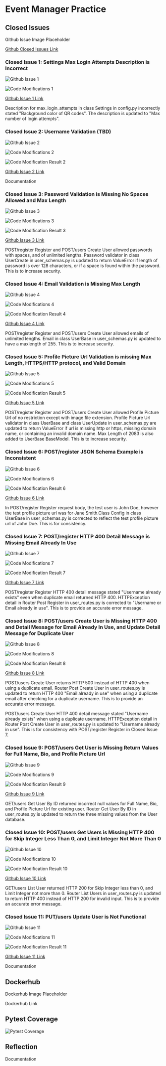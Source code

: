 # Event Manager Practice

## Closed Issues
Github Issue Image Placeholder

[Github Closed Issues Link](https://github.com/WHua0/event_manager_practice/issues?q=is%3Aissue+is%3Aclosed)

### Closed Issue 1: Settings Max Login Attempts Description is Incorrect

![Github Issue 1](submissions/CodeMod1Issue.png)

![Code Modifications 1](submissions/CodeMod1.png)

[Github Issue 1 Link](https://github.com/WHua0/event_manager_practice/issues/10)

Description for max_login_attempts in class Settings in config.py incorrectly stated "Background color of QR codes". The description is updated to "Max number of login attempts".

### Closed Issue 2: Username Validation (TBD)
![Github Issue 2](submissions/CodeMod2Issue.png)

![Code Modifications 2](submissions/CodeMod2.png)

![Code Modification Result 2](submissions/CodeMod2Test.png)

[Github Issue 2 Link](https://github.com/WHua0/event_manager_practice/issues/27)

Documentation

### Closed Issue 3: Password Validation is Missing No Spaces Allowed and Max Length
![Github Issue 3](submissions/CodeMod3Issue.png)

![Code Modifications 3](submissions/CodeMod3.png)

![Code Modification Result 3](submissions/CodeMod3Test.png)

[Github Issue 3 Link](https://github.com/WHua0/event_manager_practice/issues/4)

POST/register Register and POST/users Create User allowed passwords with spaces, and of unlimited lengths. Password validator in class UserCreate in user_schemas.py is updated to return ValueError if length of password is over 128 characters, or if a space is found within the password. This is to increase security.

### Closed Issue 4: Email Validation is Missing Max Length

![Github Issue 4](submissions/CodeMod4Issue.png)

![Code Modifications 4](submissions/CodeMod4.png)

![Code Modification Result 4](submissions/CodeMod4Test.png)

[Github Issue 4 Link](https://github.com/WHua0/event_manager_practice/issues/8)

POST/register Register and POST/users Create User allowed emails of unlimited lengths. Email in class UserBase in user_schemas.py is updated to have a maxlength of 255. This is to increase security.

### Closed Issue 5: Profile Picture Url Validation is missing Max Length, HTTPS/HTTP protocol, and Valid Domain 

![Github Issue 5](submissions/CodeMod5Issue.png)

![Code Modifications 5](submissions/CodeMod5.png)

![Code Modification Result 5](submissions/CodeMod5Test.png)

[Github Issue 5 Link](https://github.com/WHua0/event_manager_practice/issues/7)

POST/register Register and POST/users Create User allowed Profile Picture Url of no restriction except with image file extension. Profile Picture Url validator in class UserBase and class UserUpdate in user_schemas.py are updated to return ValueError if url is missing http or https, missing domain name, or containing an invalid domain name. Max Length of 2083 is also added to UserBase BaseModel. This is to increase security.

### Closed Issue 6: POST/register JSON Schema Example is Inconsistent
![Github Issue 6](submissions/CodeMod6Issue.png)

![Code Modifications 6](submissions/CodeMod6.png)

![Code Modification Result 6](submissions/CodeMod6Test.png)

[Github Issue 6 Link](https://github.com/WHua0/event_manager_practice/issues/1)

In POST/register Register request body, the test user is John Doe, however the test profile picture url was for Jane Smith.Class Config in class UserBase in user_schemas.py is corrected to reflect the test profile picture url of John Doe. This is for consistency.

### Closed Issue 7: POST/register HTTP 400 Detail Message is Missing Email Already In Use
![Github Issue 7](submissions/CodeMod7Issue.png)

![Code Modifications 7](submissions/CodeMod7.png)

![Code Modification Result 7](submissions/CodeMod7Test.png)

[Github Issue 7 Link](https://github.com/WHua0/event_manager_practice/issues/3)

POST/register Register HTTP 400 detail message stated "Username already exists" even when duplicate email returned HTTP 400. HTTPException detail in Router Post Register in user_routes.py is corrected to "Username or Email already in use". This is to provide an accurate error message.

### Closed Issue 8: POST/users Create User is Missing HTTP 400 and Detail Message for Email Already In Use, and Update Detail Message for Duplicate User

![Github Issue 8](submissions/CodeMod8Issue.png)

![Code Modifications 8](submissions/CodeMod8.png)

![Code Modification Result 8](submissions/CodeMod8Test.png)

[Github Issue 8 Link](https://github.com/WHua0/event_manager_practice/issues/12)

POST/users Create User returns HTTP 500 instead of HTTP 400 when using a duplicate email. Router Post Create User in user_routes.py is updated to return HTTP 400 "Email already in use" when using a duplicate email after checking for a duplicate username. This is to provide an accurate error message.

POST/users Create User HTTP 400 detail message stated "Username already exists" when using a duplicate username. HTTPException detail in Router Post Create User in user_routes.py is updated to "Username already in use". This is for consistency with POST/register Register in Closed Issue 7.

### Closed Issue 9: POST/users Get User is Missing Return Values for Full Name, Bio, and Profile Picture Url

![Github Issue 9](submissions/CodeMod9Issue.png)

![Code Modifications 9](submissions/CodeMod9.png)

![Code Modification Result 9](submissions/CodeMod9Test.png)

[Github Issue 9 Link](https://github.com/WHua0/event_manager_practice/issues/9)

GET/users Get User By ID returned incorrect null values for Full Name, Bio, and Profile Picture Url for existing user. Router Get User By ID in user_routes.py is updated to return the three missing values from the User database.

### Closed Issue 10: POST/users Get Users is Missing HTTP 400 for Skip Integer Less Than 0, and Limit Integer Not More Than 0

![Github Issue 10](submissions/CodeMod10Issue.png)

![Code Modifications 10](submissions/CodeMod10.png)

![Code Modification Result 10](submissions/CodeMod10Test.png)

[Github Issue 10 Link](https://github.com/WHua0/event_manager_practice/issues/5)

GET/users List User returned HTTP 200 for Skip Integer less than 0, and Limit Integer not more than 0. Router List Users in user_routes.py is updated to return HTTP 400 instead of HTTP 200 for invalid input. This is to provide an accurate error message.

### Closed Issue 11: PUT/users Update User is Not Functional

![Github Issue 11](submissions/CodeMod11Issue.png)

![Code Modifications 11](submissions/CodeMod11.png)

![Code Modification Result 11](submissions/CodeMod11Test.png)

[Github Issue 11 Link](https://github.com/WHua0/event_manager_practice/issues/6)

Documentation

## Dockerhub
Dockerhub Image Placeholder

Dockerhub Link 

## Pytest Coverage
![Pytest Coverage](submissions/PytestCov.png)

## Reflection
Documentation